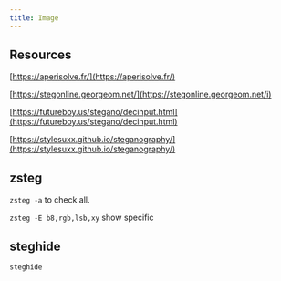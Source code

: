 ```yaml
---
title: Image
---
```

## Resources
[https://aperisolve.fr/](https://aperisolve.fr/)

[https://stegonline.georgeom.net/](https://stegonline.georgeom.net/i)

[https://futureboy.us/stegano/decinput.html](https://futureboy.us/stegano/decinput.html)

[https://stylesuxx.github.io/steganography/](https://stylesuxx.github.io/steganography/)

## zsteg
`zsteg -a` to check all.

`zsteg -E b8,rgb,lsb,xy` show specific

## steghide
`steghide`